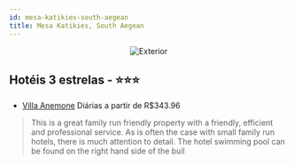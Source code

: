 ```yaml
---
id: mesa-katikies-south-aegean
title: Mesa Katikies, South Aegean
---
```


<center><img src="http://images.gta-travel.com/HH/Images/GR/SANO/SANO-VIL1-1.jpg" alt="Exterior" /></center>


## Hotéis 3 estrelas - ⭐️⭐️⭐️

-    [Villa Anemone](https://www.hurb.com/hoteis/mesa-katikies/villa-anemone-JNP-JP975845?cmp=18055) Diárias a partir de R$343.96
   > This is a great family run friendly property with a friendly, efficient and professional service. As is often the case with small family run hotels, there is much attention to detail. The hotel swimming pool can be found on the right hand side of the buil
